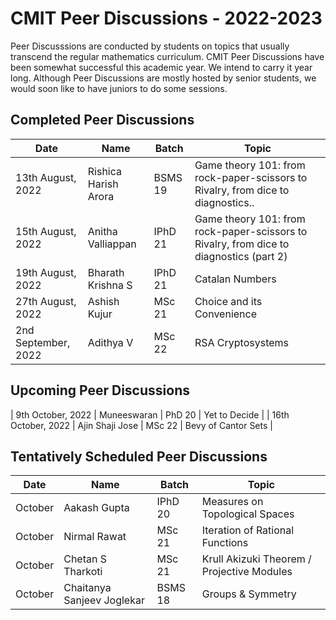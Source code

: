 # CMIT Peer Discussions - 2022-2023

Peer Discusssions are conducted by students on topics that usually transcend the regular mathematics curriculum. 
CMIT Peer Discussions have been somewhat successful this academic year. We intend to carry it year long.
Although Peer Discussions are mostly hosted by senior students, we would soon like to have juniors to do some sessions.

## Completed Peer Discussions
| Date | Name | Batch | Topic |
| --- | --- | --- | --- |
| 13th August, 2022 | Rishica Harish Arora | BSMS 19 | Game theory 101: from rock-paper-scissors to Rivalry, from dice to diagnostics.. |
| 15th August, 2022 |  Anitha Valliappan | IPhD 21 | Game theory 101: from rock-paper-scissors to Rivalry, from dice to diagnostics (part 2)  |
| 19th August, 2022 | Bharath Krishna S | IPhD 21 | Catalan Numbers |
| 27th August, 2022 | Ashish Kujur | MSc 21 | Choice and its Convenience |
| 2nd September, 2022 | Adithya V | MSc 22 | RSA Cryptosystems |


## Upcoming Peer Discussions
| 9th October, 2022 | Muneeswaran | PhD 20 | Yet to Decide |
| 16th October, 2022 | Ajin Shaji Jose | MSc 22 | Bevy of Cantor Sets |

## Tentatively Scheduled Peer Discussions
| Date | Name | Batch | Topic |
| --- | --- | --- | --- |
| October | Aakash Gupta | IPhD 20 | Measures on Topological Spaces |
| October | Nirmal Rawat| MSc 21 | Iteration of Rational Functions |
| October | Chetan S Tharkoti | MSc 21 | Krull Akizuki Theorem / Projective Modules |
| October | Chaitanya Sanjeev Joglekar | BSMS 18 | Groups & Symmetry |
